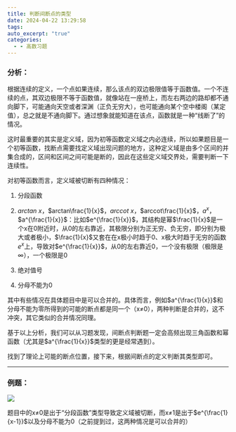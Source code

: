 ```yaml
---
title: 判断间断点的类型
date: 2024-04-22 13:29:58
tags: 
auto_excerpt: "true"
categories:
  - - 高数习题
---
```

### 分析：

根据连续的定义，一个点如果连续，那么该点的双边极限值等于函数值。一个不连续的点，其双边极限不等于函数值，就像站在一座桥上，而左右两边的路却都不通向脚下，可能通向天空或者深渊（正负无穷大），也可能通向某个空中楼阁（某定值），总之就是不通向脚下。通过想象就能知道在该点，函数就是一种“线断了”的情况。

  

这时最重要的其实是定义域，因为初等函数定义域之内必连续，所以如果题目是一个初等函数，找断点需要找定义域出现问题的地方，这种定义域是由多个区间的并集合成的，区间和区间之间可能是断的，因此在这些定义域交界处，需要判断一下连续性。

  

对初等函数而言，定义域被切断有四种情况：

  

1. 分段函数

2. $arctan \ x$，$arctan\frac{1}{x}$，$arccot \ x$，$arccot\frac{1}{x}$，$a^x$，$a^{\frac{1}{x}}$：比如$e^{\frac{1}{x}}$，其结构是幂$\frac{1}{x}$是一个x在0附近时，从0的左右靠近，其极限分别为正无穷、负无穷，即分别为极大或者极小，$\frac{1}{x}$又套在在x极小时趋于0、x极大时趋于无穷的函数$e^x$上，导致对$e^{\frac{1}{x}}$，从0的左右靠近0，一个没有极限（极限是∞），一个极限是0

3. 绝对值号

4. 分母不能为0

  

其中有些情况在具体题目中是可以合并的。具体而言，例如$a^{\frac{1}{x}}$和分母不能为零所得到的可能的断点都是同一个（x≠0），两种判断是合并的，这不冲突，其它类似的合并情况同理。

  

基于以上分析，我们可以从习题发现，间断点判断题一定会高频出现三角函数和幂函数（尤其是$a^{\frac{1}{x}}$类型的更是经常遇到）。

  

找到了理论上可能的断点位置，接下来，根据间断点的定义判断其类型即可。

  

---

  

### 例题：

  

![](https://imgs.dalsidealland.com/beefbun/2024/04/f5e9b3d0719244d6a22f899c377cc45a.png)

题目中的x≠0是出于“分段函数”类型导致定义域被切断，而x≠1是出于$e^{\frac{1}{x-1}}$以及分母不能为0（之前提到过，这两种情况是可以合并的）
